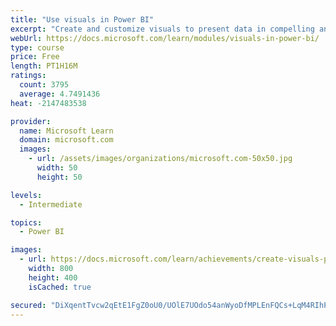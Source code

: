 ```yaml
---
title: "Use visuals in Power BI"
excerpt: "Create and customize visuals to present data in compelling and insightful ways."
webUrl: https://docs.microsoft.com/learn/modules/visuals-in-power-bi/
type: course
price: Free
length: PT1H16M
ratings:
  count: 3795
  average: 4.7491436
heat: -2147483538

provider:
  name: Microsoft Learn
  domain: microsoft.com
  images:
    - url: /assets/images/organizations/microsoft.com-50x50.jpg
      width: 50
      height: 50

levels:
  - Intermediate

topics:
  - Power BI

images:
  - url: https://docs.microsoft.com/learn/achievements/create-visuals-power-bi-desktop-social.png
    width: 800
    height: 400
    isCached: true

secured: "DiXqentTvcw2qEtE1FgZ0oU0/UOlE7UOdo54anWyoDfMPLEnFQCs+LqM4RIhPvW93kVhPxfcs48JtfLiZbFH3hL+XZM79GvlGXUl1ATNZK+q59zUZs+45zEYW0/iMlZWLtr7GF4/ZXmcHA0ZuI8+d5bd5bsOworjJmieDiVwrbqrd85T4s3ZjEgKhUuujbB/DiPQY0il0b04x9nMYo3LSUwIWV65Hdiq0ixufbY5Kel66HXDJtXvLJ9E+tptSewUI3UgMveXJobXn0DOa7BCCH1D9t5RD+fNxU99IeFAgStg429rlTv2UtLPrfbGha0aFCQ2jIDGHE3iqZ+F/RaCvN4tYt7n0l66usLVMxsQMlq2p/bA9NOho9jm9IFF0BIwpo+coDf7p78pRfBGflMsnAj6YOc3RcWbs3JNREX2fKk=;ulhpYFXKMtFMsJ6hCbfVlQ=="
---
```


